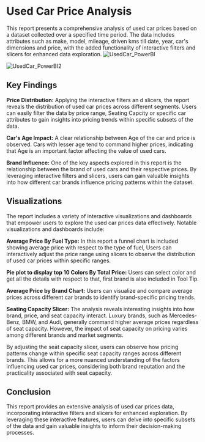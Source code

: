 # Used Car Price Analysis

This report presents a comprehensive analysis of used car prices based on a dataset collected over a specified time period. The data includes attributes such as make, model, mileage, driven kms till date, year, car's dimensions and price, with the added functionality of interactive filters and slicers for enhanced data exploration.
![UsedCar_PowerBI](https://github.com/abhikadam27/Power-BI-Used-Car-Price-Analysis/assets/78306477/d58dc376-33ad-48ad-ab56-6e6d179b3c70)

![UsedCar_PowerBI2](https://github.com/abhikadam27/Power-BI-Used-Car-Price-Analysis/assets/78306477/d65d961b-9bf8-45bd-b956-a6f0acebfb3a)


##  Key Findings


**Price Distribution:** Applying the interactive filters an
d slicers, the report reveals the distribution of used car prices across different segments. Users can easily filter the data by price range, Seating Capcity or specific car attributes to gain insights into pricing trends within specific subsets of the data.

**Car's Age Impact:** A clear relationship between Age of the car and price is observed. Cars with lesser age tend to command higher prices, indicating that Age is an important factor affecting the value of used cars.

**Brand Influence:** One of the key aspects explored in this report is the relationship between the brand of used cars and their respective prices. By leveraging interactive filters and slicers, users can gain valuable insights into how different car brands influence pricing patterns within the dataset.


## Visualizations

The report includes a variety of interactive visualizations and dashboards that empower users to explore the used car prices data effectively. Notable visualizations and dashboards include:

**Average Price By Fuel Type:** In this report a funnel chart is included showing average price with respect to the type of fuel, Users can interactively adjust the price range using slicers to observe the distribution of used car prices within specific ranges.

**Pie plot to display top 10 Colors By Total Price:** Users can select color and get all the details with respect to that, first brand is also included in Tool Tip.

**Average Price by Brand Chart:** Users can visualize and compare average prices across different car brands to identify brand-specific pricing trends.

**Seating Capacity Slicer:** 
The analysis reveals interesting insights into how brand, price, and seat capacity interact. Luxury brands, such as Mercedes-Benz, BMW, and Audi, generally command higher average prices regardless of seat capacity. However, the impact of seat capacity on pricing varies among different brands and market segments.

By adjusting the seat capacity slicer, users can observe how pricing patterns change within specific seat capacity ranges across different brands. This allows for a more nuanced understanding of the factors influencing used car prices, considering both brand reputation and the practicality associated with seat capacity.

## Conclusion

This report provides an extensive analysis of used car prices data, incorporating interactive filters and slicers for enhanced exploration. By leveraging these interactive features, users can delve into specific subsets of the data and gain valuable insights to inform their decision-making processes.
